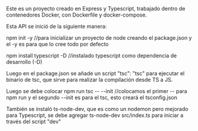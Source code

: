 Este es un proyecto creado en Express y Typescript, trabajado dentro de contenedores Docker, con Dockerfile y docker-compose. 

Esta API se inició de la siguiente manera:

npm init -y                             //para inicializar un proyecto de node creando el package.json y el -y es para que lo cree todo por defecto

npm install typescript -D               //instalado typescript como dependencia de desarrollo (-D)

Luego en el package.json se añade un script "tsc": "tsc" para ejecutar el binario de tsc, que sirve para realizar la compilación desde TS a JS.

Luego se debe colocar npm run tsc -- --init //colocamos el primer -- para npm run y el segundo --init es para el tsc, esto creará el tsconfig.json

También se instaló ts-node-dev, que es como un nodemon pero mejorado para Typescript, se debe agregar ts-node-dev src/index.ts para iniciar a través del script "dev"